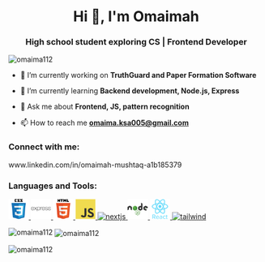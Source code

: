 <h1 align="center">Hi 👋, I'm Omaimah</h1>
<h3 align="center">High school student exploring CS | Frontend Developer</h3>

<p align="left"> <img src="https://komarev.com/ghpvc/?username=omaima112&label=Profile%20views&color=0e75b6&style=flat" alt="omaima112" /> </p>

- 🔭 I’m currently working on **TruthGuard and Paper Formation Software**

- 🌱 I’m currently learning **Backend development, Node.js, Express**

- 💬 Ask me about **Frontend, JS, pattern recognition**

- 📫 How to reach me **omaima.ksa005@gmail.com**

<h3 align="left">Connect with me:</h3>

<p align="left"> www.linkedin.com/in/omaimah-mushtaq-a1b185379
</p>

<h3 align="left">Languages and Tools:</h3>
<p align="left"> <a href="https://www.w3schools.com/css/" target="_blank" rel="noreferrer"> <img src="https://raw.githubusercontent.com/devicons/devicon/master/icons/css3/css3-original-wordmark.svg" alt="css3" width="40" height="40"/> </a> <a href="https://expressjs.com" target="_blank" rel="noreferrer"> <img src="https://raw.githubusercontent.com/devicons/devicon/master/icons/express/express-original-wordmark.svg" alt="express" width="40" height="40"/> </a> <a href="https://www.w3.org/html/" target="_blank" rel="noreferrer"> <img src="https://raw.githubusercontent.com/devicons/devicon/master/icons/html5/html5-original-wordmark.svg" alt="html5" width="40" height="40"/> </a> <a href="https://developer.mozilla.org/en-US/docs/Web/JavaScript" target="_blank" rel="noreferrer"> <img src="https://raw.githubusercontent.com/devicons/devicon/master/icons/javascript/javascript-original.svg" alt="javascript" width="40" height="40"/>  <img src="https://cdn.worldvectorlogo.com/logos/nextjs-2.svg" alt="nextjs" width="40" height="40"/> </a> <a href="https://nodejs.org" target="_blank" rel="noreferrer"> <img src="https://raw.githubusercontent.com/devicons/devicon/master/icons/nodejs/nodejs-original-wordmark.svg" alt="nodejs" width="40" height="40"/> </a>  </a> <a href="https://reactjs.org/" target="_blank" rel="noreferrer"> <img src="https://raw.githubusercontent.com/devicons/devicon/master/icons/react/react-original-wordmark.svg" alt="react" width="40" height="40"/> </a> <a href="https://tailwindcss.com/" target="_blank" rel="noreferrer"> <img src="https://www.vectorlogo.zone/logos/tailwindcss/tailwindcss-icon.svg" alt="tailwind" width="40" height="40"/> </a> </p>

<p><img align="left" src="https://github-readme-stats.vercel.app/api/top-langs?username=omaima112&show_icons=true&locale=en&layout=compact" alt="omaima112" /></p>

<p>&nbsp;<img align="center" src="https://github-readme-stats.vercel.app/api?username=omaima112&show_icons=true&locale=en" alt="omaima112" /></p>

<p><img align="center" src="https://github-readme-streak-stats.herokuapp.com/?user=omaima112&" alt="omaima112" /></p>
